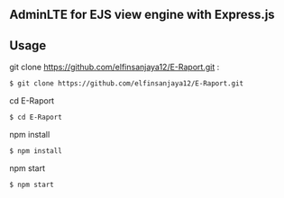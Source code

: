 ## AdminLTE for EJS view engine with Express.js

## Usage

git clone https://github.com/elfinsanjaya12/E-Raport.git :

```bash
$ git clone https://github.com/elfinsanjaya12/E-Raport.git
```

cd E-Raport

```bash
$ cd E-Raport
```

npm install

```bash
$ npm install
```

npm start

```bash
$ npm start
```
